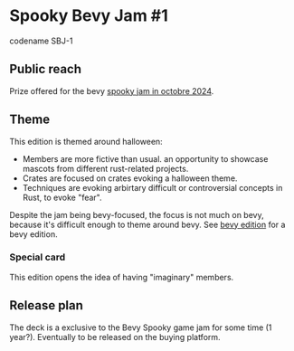 # Spooky Bevy Jam #1

codename SBJ-1

## Public reach

Prize offered for the bevy [spooky jam in octobre 2024](https://itch.io/jam/bevy-spooky-jam).

## Theme

This edition is themed around halloween:

- Members are more fictive than usual.
an opportunity to showcase mascots from different rust-related projects.
- Crates are focused on crates evoking a halloween theme.
- Techniques are evoking arbirtary difficult or controversial concepts in Rust, to evoke "fear".

Despite the jam being bevy-focused, the focus is not much on bevy, because it's difficult enough to theme around bevy.
See [bevy edition](../2024_11/) for a bevy edition.

### Special card

This edition opens the idea of having "imaginary" members.

## Release plan

The deck is a exclusive to the Bevy Spooky game jam for some time (1 year?). Eventually to be released on the buying platform.
